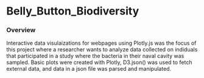 # Belly_Button_Biodiversity 

### Overview 
Interactive data visulaizations for webpages using Plotly.js was the focus of this project where a researcher wants to analyze data collected on indiduals that participated in a study where the bacteria in their naval cavity was sampled. Basic plots were created with Plotly, D3.json() was used to fetch external data, and data in a json file was parsed and manipulated. 




















